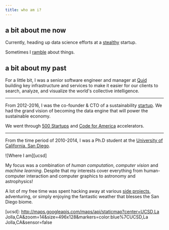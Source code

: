 ```yaml
---
title: who am i?
---
```


## a bit about me now

Currently, heading up data science efforts at a [stealthy][hberry] startup.

Sometimes I [ramble][blog] about things.

## a bit about my past

For a little bit, I was a senior software engineer and manager at [Quid][quid]
building key infrastructure and services to make it easier for our clients
to search, analyze, and visualize the world's collective intelligence.

* * *

From 2012-2016, I was the co-founder & CTO of a sustainability
[startup][fail]. We had the grand vision of becoming the data engine
that will power the sustainable economy.

We went through [500 Startups](http://500.co) and
[Code for America](http://www.codeforamerica.org) accelerators.

* * *

From the time period of 2010-2014, I was a Ph.D student at the
[University of California, San Diego](http://cse.ucsd.edu).

![Where I am][ucsd]

My focus was a combination of *human computation*, *computer vision* and
*machine learning*. Despite that my interests cover everything from human-
computer interaction and computer graphics to astronomy and astrophysics!

A lot of my free time was spent hacking away at various
[side projects](http://github.com/a5huynh), adventuring, or simply enjoying the
fantastic weather that blesses the San Diego biome.

[quid]: https://quid.com
[blog]: https://a5huynh.github.io
[hberry]: https://huckleberry.co
[fail]: https://web.archive.org/web/20160330062752/http://productbio.com/

[ucsd]: http://maps.googleapis.com/maps/api/staticmap?center=UCSD,La Jolla,CA&amp;zoom=14&amp;size=496x128&amp;markers=color:blue%7CUCSD,La Jolla,CA&amp;sensor=false
